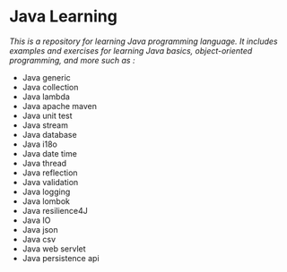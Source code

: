 # Java Learning

*This is a repository for learning Java programming language. It includes examples and exercises for learning Java basics, object-oriented programming, and more
such as :*

- Java generic
- Java collection
- Java lambda
- Java apache maven
- Java unit test
- Java stream
- Java database
- Java i18o 
- Java date time
- Java thread
- Java reflection
- Java validation
- Java logging
- Java lombok
- Java resilience4J
- Java IO
- Java json
- Java csv
- Java web servlet
- Java persistence api


 
